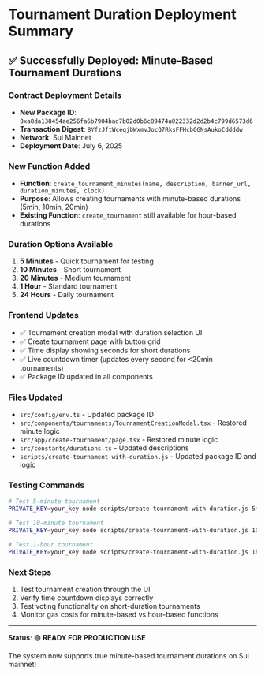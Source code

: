 # Tournament Duration Deployment Summary

## ✅ Successfully Deployed: Minute-Based Tournament Durations

### Contract Deployment Details
- **New Package ID**: `0xa8da138454ae256fa6b7904bad7b02d0b6c09474a022332d2d2b4c799d6573d6`
- **Transaction Digest**: `8YfzJftWceqjbWxmvJocQ7RksFFHcbGGNsAukoCddddw`
- **Network**: Sui Mainnet
- **Deployment Date**: July 6, 2025

### New Function Added
- **Function**: `create_tournament_minutes(name, description, banner_url, duration_minutes, clock)`
- **Purpose**: Allows creating tournaments with minute-based durations (5min, 10min, 20min)
- **Existing Function**: `create_tournament` still available for hour-based durations

### Duration Options Available
1. **5 Minutes** - Quick tournament for testing
2. **10 Minutes** - Short tournament  
3. **20 Minutes** - Medium tournament
4. **1 Hour** - Standard tournament
5. **24 Hours** - Daily tournament

### Frontend Updates
- ✅ Tournament creation modal with duration selection UI
- ✅ Create tournament page with button grid
- ✅ Time display showing seconds for short durations
- ✅ Live countdown timer (updates every second for <20min tournaments)
- ✅ Package ID updated in all components

### Files Updated
- `src/config/env.ts` - Updated package ID
- `src/components/tournaments/TournamentCreationModal.tsx` - Restored minute logic
- `src/app/create-tournament/page.tsx` - Restored minute logic  
- `src/constants/durations.ts` - Updated descriptions
- `scripts/create-tournament-with-duration.js` - Updated package ID and logic

### Testing Commands
```bash
# Test 5-minute tournament
PRIVATE_KEY=your_key node scripts/create-tournament-with-duration.js 5min

# Test 10-minute tournament  
PRIVATE_KEY=your_key node scripts/create-tournament-with-duration.js 10min

# Test 1-hour tournament
PRIVATE_KEY=your_key node scripts/create-tournament-with-duration.js 1hour
```

### Next Steps
1. Test tournament creation through the UI
2. Verify time countdown displays correctly
3. Test voting functionality on short-duration tournaments
4. Monitor gas costs for minute-based vs hour-based functions

---

**Status**: 🟢 **READY FOR PRODUCTION USE**

The system now supports true minute-based tournament durations on Sui mainnet!